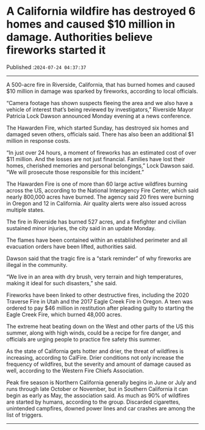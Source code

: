 # A California wildfire has destroyed 6 homes and caused $10 million in damage. Authorities believe fireworks started it

Published :`2024-07-24 04:37:37`

---

A 500-acre fire in Riverside, California, that has burned homes and caused $10 million in damage was sparked by fireworks, according to local officials.

“Camera footage has shown suspects fleeing the area and we also have a vehicle of interest that’s being reviewed by investigators,” Riverside Mayor Patricia Lock Dawson announced Monday evening at a news conference.

The Hawarden Fire, which started Sunday, has destroyed six homes and damaged seven others, officials said. There has also been an additional $1 million in response costs.

“In just over 24 hours, a moment of fireworks has an estimated cost of over $11 million. And the losses are not just financial. Families have lost their homes, cherished memories and personal belongings,” Lock Dawson said. “We will prosecute those responsible for this incident.”

The Hawarden Fire is one of more than 60 large active wildfires burning across the US, according to the National Interagency Fire Center, which said nearly 800,000 acres have burned. The agency said 20 fires were burning in Oregon and 12 in California. Air quality alerts were also issued across multiple states.

The fire in Riverside has burned 527 acres, and a firefighter and civilian sustained minor injuries, the city said in an update Monday.

The flames have been contained within an established perimeter and all evacuation orders have been lifted, authorities said.

Dawson said that the tragic fire is a “stark reminder” of why fireworks are illegal in the community.

“We live in an area with dry brush, very terrain and high temperatures, making it ideal for such disasters,” she said.

Fireworks have been linked to other destructive fires, including the 2020 Traverse Fire in Utah and the 2017 Eagle Creek Fire in Oregon. A teen was ordered to pay $46 million in restitution after pleading guilty to starting the Eagle Creek Fire, which burned 48,000 acres.

The extreme heat beating down on the West and other parts of the US this summer, along with high winds, could be a recipe for fire danger, and officials are urging people to practice fire safety this summer.

As the state of California gets hotter and drier, the threat of wildfires is increasing, according to CalFire. Drier conditions not only increase the frequency of wildfires, but the severity and amount of damage caused as well, according to the Western Fire Chiefs Association.

Peak fire season is Northern California generally begins in June or July and runs through late October or November, but in Southern California it can begin as early as May, the association said. As much as 90% of wildfires are started by humans, according to the group. Discarded cigarettes, unintended campfires, downed power lines and car crashes are among the list of triggers.

---

